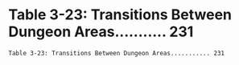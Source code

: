 # Table 3-23: Transitions Between Dungeon Areas........... 231

```
Table 3-23: Transitions Between Dungeon Areas........... 231
```
